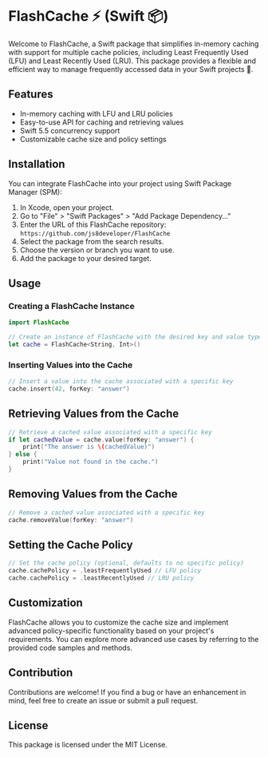 # FlashCache ⚡️ (Swift 📦)

Welcome to FlashCache, a Swift package that simplifies in-memory caching with support for multiple cache policies, including Least Frequently Used (LFU) and Least Recently Used (LRU). This package provides a flexible and efficient way to manage frequently accessed data in your Swift projects 🧠.

## Features

- In-memory caching with LFU and LRU policies
- Easy-to-use API for caching and retrieving values
- Swift 5.5 concurrency support
- Customizable cache size and policy settings

## Installation

You can integrate FlashCache into your project using Swift Package Manager (SPM):

1. In Xcode, open your project.
2. Go to "File" > "Swift Packages" > "Add Package Dependency..."
3. Enter the URL of this FlashCache repository: `https://github.com/js8developer/FlashCache`
4. Select the package from the search results.
5. Choose the version or branch you want to use.
6. Add the package to your desired target.

## Usage

### Creating a FlashCache Instance

```swift
import FlashCache

// Create an instance of FlashCache with the desired key and value types
let cache = FlashCache<String, Int>()
```

### Inserting Values into the Cache

```swift
// Insert a value into the cache associated with a specific key
cache.insert(42, forKey: "answer")
```

## Retrieving Values from the Cache

```swift
// Retrieve a cached value associated with a specific key
if let cachedValue = cache.value(forKey: "answer") {
    print("The answer is \(cachedValue)")
} else {
    print("Value not found in the cache.")
}
```

## Removing Values from the Cache

```swift
// Remove a cached value associated with a specific key
cache.removeValue(forKey: "answer")
```

## Setting the Cache Policy

```swift
// Set the cache policy (optional, defaults to no specific policy)
cache.cachePolicy = .leastFrequentlyUsed // LFU policy
cache.cachePolicy = .leastRecentlyUsed // LRU policy
```

## Customization

FlashCache allows you to customize the cache size and implement advanced policy-specific functionality based on your project's requirements. 
You can explore more advanced use cases by referring to the provided code samples and methods.

## Contribution

Contributions are welcome! If you find a bug or have an enhancement in mind, feel free to create an issue or submit a pull request.

## License

This package is licensed under the MIT License.

